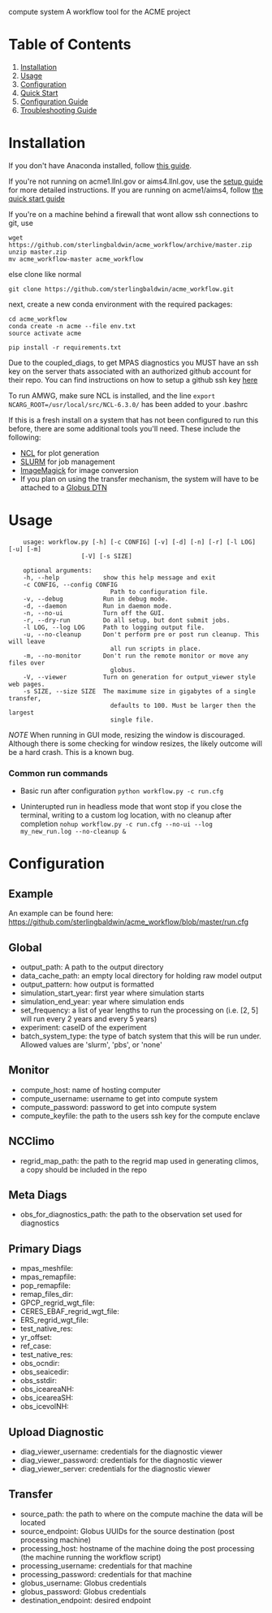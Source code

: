 compute system
A workflow tool for the ACME project

# Table of Contents

1. [Installation](#installation)
2. [Usage](#usage)
3. [Configuration](#config)
4. [Quick Start](doc/quick_start_guide.md)
5. [Configuration Guide](doc/config_guide.md)
6. [Troubleshooting Guide](doc/troubleshooting_guide.md)



# Installation<a name="installation"></a>

If you don't have Anaconda installed, follow [this guide](doc/anaconda_install_guide.md).

If you're not running on acme1.llnl.gov or aims4.llnl.gov, use the [setup guide](doc/setup_guide.md) for more detailed instructions.
If you are running on acme1/aims4, follow [the quick start guide](doc/quick_start_guide.md)

If you're on a machine behind a firewall that wont allow ssh connections to git, use

    wget https://github.com/sterlingbaldwin/acme_workflow/archive/master.zip
    unzip master.zip
    mv acme_workflow-master acme_workflow

else clone like normal

    git clone https://github.com/sterlingbaldwin/acme_workflow.git

next, create a new conda environment with the required packages:

    cd acme_workflow
    conda create -n acme --file env.txt
    source activate acme

    pip install -r requirements.txt

Due to the coupled_diags, to get MPAS diagnostics you MUST have an ssh key on the server thats
associated with an authorized github account for their repo. You can find instructions on how to setup a github
ssh key [here](https://help.github.com/articles/connecting-to-github-with-ssh/)

To run AMWG, make sure NCL is installed, and the line `export NCARG_ROOT=/usr/local/src/NCL-6.3.0/`
has been added to your .bashrc

If this is a fresh install on a system that has not been configured to run this before, there
are some additional tools you'll need. These include the following:

* [NCL](https://www.ncl.ucar.edu/current_release.shtml) for plot generation
* [SLURM](https://slurm.schedmd.com/quickstart_admin.html) for job management
* [ImageMagick](https://www.vultr.com/docs/install-imagemagick-on-centos-6) for image conversion
* If you plan on using the transfer mechanism, the system will have to be attached to a [Globus DTN](https://docs.globus.org/globus-connect-server-installation-guide/#centos_fedora_red_hat_enterprise_linux_scientific_linux)


# Usage<a name="usage"></a>

        usage: workflow.py [-h] [-c CONFIG] [-v] [-d] [-n] [-r] [-l LOG] [-u] [-m]
                        [-V] [-s SIZE]

        optional arguments:
        -h, --help            show this help message and exit
        -c CONFIG, --config CONFIG
                                Path to configuration file.
        -v, --debug           Run in debug mode.
        -d, --daemon          Run in daemon mode.
        -n, --no-ui           Turn off the GUI.
        -r, --dry-run         Do all setup, but dont submit jobs.
        -l LOG, --log LOG     Path to logging output file.
        -u, --no-cleanup      Don't perform pre or post run cleanup. This will leave
                                all run scripts in place.
        -m, --no-monitor      Don't run the remote monitor or move any files over
                                globus.
        -V, --viewer          Turn on generation for output_viewer style web pages.
        -s SIZE, --size SIZE  The maximume size in gigabytes of a single transfer,
                                defaults to 100. Must be larger then the largest
                                single file.

*NOTE*
When running in GUI mode, resizing the window is discouraged. Although there is some checking
for window resizes, the likely outcome will be a hard crash. This is a known bug.  

### Common run commands

* Basic run after configuration
```python workflow.py -c run.cfg```

* Uninterupted run in headless mode that wont stop if you close the terminal, writing to a custom log location, with no cleanup after completion
```nohup workflow.py -c run.cfg --no-ui --log my_new_run.log --no-cleanup &```


# Configuration<a name="config"></a>

## Example
An example can be found here:  https://github.com/sterlingbaldwin/acme_workflow/blob/master/run.cfg

## Global
* output_path: A path to the output directory
* data_cache_path: an empty local directory for holding raw model output
* output_pattern: how output is formatted
* simulation_start_year: first year where simulation starts
* simulation_end_year: year where simulation ends
* set_frequency: a list of year lengths to run the processing on (i.e. [2, 5] will run every 2 years and every 5 years)
* experiment: caseID of the experiment
* batch_system_type: the type of batch system that this will be run under. Allowed values are 'slurm', 'pbs', or 'none'

## Monitor
* compute_host: name of hosting computer
* compute_username: username to get into compute system
* compute_password: password to get into compute system
* compute_keyfile: the path to the users ssh key for the compute enclave

## NCClimo
* regrid_map_path: the path to the regrid map used in generating climos, a copy should be included in the repo

## Meta Diags
* obs_for_diagnostics_path: the path to the observation set used for diagnostics

## Primary Diags
* mpas_meshfile:
* mpas_remapfile:
* pop_remapfile:
* remap_files_dir:
* GPCP_regrid_wgt_file:
* CERES_EBAF_regrid_wgt_file:
* ERS_regrid_wgt_file:
* test_native_res:
* yr_offset:
* ref_case:
* test_native_res:
* obs_ocndir:
* obs_seaicedir:
* obs_sstdir:
* obs_iceareaNH:
* obs_iceareaSH:
* obs_icevolNH:

## Upload Diagnostic
* diag_viewer_username: credentials for the diagnostic viewer
* diag_viewer_password: credentials for the diagnostic viewer
* diag_viewer_server: credentials for the diagnostic viewer

## Transfer
* source_path: the path to where on the compute machine the data will be located
* source_endpoint: Globus UUIDs for the source destination (post processing machine)
* processing_host: hostname of the machine doing the post processing (the machine running the workflow script)
* processing_username: credentials for that machine
* processing_password: credentials for that machine
* globus_username: Globus credentials
* globus_password: Globus credentials
* destination_endpoint: desired endpoint
